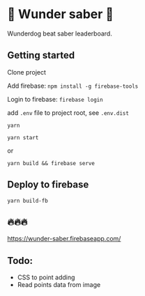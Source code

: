 # 💎 Wunder saber 💎

Wunderdog beat saber leaderboard.

## Getting started
Clone project

Add firebase:
`npm install -g firebase-tools`

Login to firebase:
`firebase login`

add `.env` file to project root, see `.env.dist`

`yarn`

`yarn start`

or

`yarn build && firebase serve`

## Deploy to firebase
`yarn build-fb`

## 🔥🔥🔥

https://wunder-saber.firebaseapp.com/

## Todo:
- CSS to point adding
- Read points data from image
